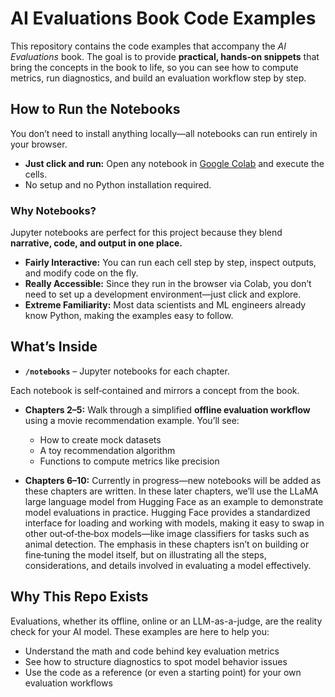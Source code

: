 # AI Evaluations Book Code Examples

This repository contains the code examples that accompany the *AI Evaluations* book. The goal is to provide **practical, hands‑on snippets** that bring the concepts in the book to life, so you can see how to compute metrics, run diagnostics, and build an evaluation workflow step by step.

## How to Run the Notebooks

You don’t need to install anything locally—all notebooks can run entirely in your browser.

- **Just click and run:** Open any notebook in [Google Colab](https://colab.research.google.com) and execute the cells.
- No setup and no Python installation required.

### **Why Notebooks?**
Jupyter notebooks are perfect for this project because they blend **narrative, code, and output in one place.**
- **Fairly Interactive:** You can run each cell step by step, inspect outputs, and modify code on the fly.
- **Really Accessible:** Since they run in the browser via Colab, you don’t need to set up a development environment—just click and explore.
- **Extreme Familiarity:** Most data scientists and ML engineers already know Python, making the examples easy to follow.

## What’s Inside

- **`/notebooks`** – Jupyter notebooks for each chapter.

Each notebook is self‑contained and mirrors a concept from the book.

- **Chapters 2–5:** Walk through a simplified **offline evaluation workflow** using a movie recommendation example. You’ll see:
  - How to create mock datasets
  - A toy recommendation algorithm
  - Functions to compute metrics like precision

- **Chapters 6–10:** Currently in progress—new notebooks will be added as these chapters are written. In these later chapters, we’ll use the LLaMA large language model from Hugging Face as an example to demonstrate model evaluations in practice. Hugging Face provides a standardized interface for loading and working with models, making it easy to swap in other out‑of‑the‑box models—like image classifiers for tasks such as animal detection. The emphasis in these chapters isn’t on building or fine‑tuning the model itself, but on illustrating all the steps, considerations, and details involved in evaluating a model effectively.

## Why This Repo Exists

Evaluations, whether its offline, online or an LLM-as-a-judge, are the reality check for your AI model. These examples are here to help you:
- Understand the math and code behind key evaluation metrics
- See how to structure diagnostics to spot model behavior issues
- Use the code as a reference (or even a starting point) for your own evaluation workflows
